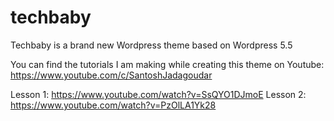 # techbaby
Techbaby is a brand new Wordpress theme based on Wordpress 5.5


You can find the tutorials I am making while creating this theme on Youtube: https://www.youtube.com/c/SantoshJadagoudar

Lesson 1: https://www.youtube.com/watch?v=SsQYO1DJmoE
Lesson 2: https://www.youtube.com/watch?v=PzOlLA1Yk28

